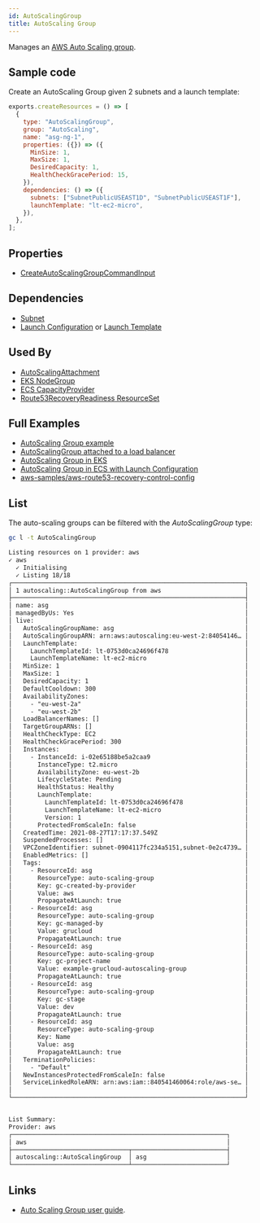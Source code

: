 ```yaml
---
id: AutoScalingGroup
title: AutoScaling Group
---
```


Manages an [AWS Auto Scaling group](https://console.aws.amazon.com/ec2autoscaling/home).

## Sample code

Create an AutoScaling Group given 2 subnets and a launch template:

```js
exports.createResources = () => [
  {
    type: "AutoScalingGroup",
    group: "AutoScaling",
    name: "asg-ng-1",
    properties: ({}) => ({
      MinSize: 1,
      MaxSize: 1,
      DesiredCapacity: 1,
      HealthCheckGracePeriod: 15,
    }),
    dependencies: () => ({
      subnets: ["SubnetPublicUSEAST1D", "SubnetPublicUSEAST1F"],
      launchTemplate: "lt-ec2-micro",
    }),
  },
];
```

## Properties

- [CreateAutoScalingGroupCommandInput](https://docs.aws.amazon.com/AWSJavaScriptSDK/v3/latest/clients/client-auto-scaling/interfaces/createautoscalinggroupcommandinput.html)

## Dependencies

- [Subnet](../EC2/Subnet.md)
- [Launch Configuration](./LaunchConfiguration.md) or [Launch Template](../EC2/LaunchTemplate.md)

## Used By

- [AutoScalingAttachment](./AutoScalingAttachment.md)
- [EKS NodeGroup](../EKS/NodeGroup.md)
- [ECS CapacityProvider](../ECS/CapacityProvider.md)
- [Route53RecoveryReadiness ResourceSet](../Route53RecoveryReadiness/ResourceSet.md)

## Full Examples

- [AutoScaling Group example](https://github.com/grucloud/grucloud/tree/main/examples/aws/AutoScaling/autoScalingGroup)
- [AutoScalingGroup attached to a load balancer](https://github.com/grucloud/grucloud/tree/main/examples/aws/ElasticLoadBalancingV2/load-balancer)
- [AutoScaling Group in EKS](https://github.com/grucloud/grucloud/tree/main/examples/aws/EKS/eks-load-balancer)
- [AutoScaling Group in ECS with Launch Configuration](https://github.com/grucloud/grucloud/tree/main/examples/aws/ECS/ecs-simple)
- [aws-samples/aws-route53-recovery-control-config](https://github.com/grucloud/grucloud/tree/main/examples/aws/aws-samples/aws-route53-recovery-control-config)

## List

The auto-scaling groups can be filtered with the _AutoScalingGroup_ type:

```sh
gc l -t AutoScalingGroup
```

```txt
Listing resources on 1 provider: aws
✓ aws
  ✓ Initialising
  ✓ Listing 18/18
┌────────────────────────────────────────────────────────────────┐
│ 1 autoscaling::AutoScalingGroup from aws                       │
├────────────────────────────────────────────────────────────────┤
│ name: asg                                                      │
│ managedByUs: Yes                                               │
│ live:                                                          │
│   AutoScalingGroupName: asg                                    │
│   AutoScalingGroupARN: arn:aws:autoscaling:eu-west-2:84054146… │
│   LaunchTemplate:                                              │
│     LaunchTemplateId: lt-0753d0ca24696f478                     │
│     LaunchTemplateName: lt-ec2-micro                           │
│   MinSize: 1                                                   │
│   MaxSize: 1                                                   │
│   DesiredCapacity: 1                                           │
│   DefaultCooldown: 300                                         │
│   AvailabilityZones:                                           │
│     - "eu-west-2a"                                             │
│     - "eu-west-2b"                                             │
│   LoadBalancerNames: []                                        │
│   TargetGroupARNs: []                                          │
│   HealthCheckType: EC2                                         │
│   HealthCheckGracePeriod: 300                                  │
│   Instances:                                                   │
│     - InstanceId: i-02e65188be5a2caa9                          │
│       InstanceType: t2.micro                                   │
│       AvailabilityZone: eu-west-2b                             │
│       LifecycleState: Pending                                  │
│       HealthStatus: Healthy                                    │
│       LaunchTemplate:                                          │
│         LaunchTemplateId: lt-0753d0ca24696f478                 │
│         LaunchTemplateName: lt-ec2-micro                       │
│         Version: 1                                             │
│       ProtectedFromScaleIn: false                              │
│   CreatedTime: 2021-08-27T17:17:37.549Z                        │
│   SuspendedProcesses: []                                       │
│   VPCZoneIdentifier: subnet-0904117fc234a5151,subnet-0e2c4739… │
│   EnabledMetrics: []                                           │
│   Tags:                                                        │
│     - ResourceId: asg                                          │
│       ResourceType: auto-scaling-group                         │
│       Key: gc-created-by-provider                              │
│       Value: aws                                               │
│       PropagateAtLaunch: true                                  │
│     - ResourceId: asg                                          │
│       ResourceType: auto-scaling-group                         │
│       Key: gc-managed-by                                       │
│       Value: grucloud                                          │
│       PropagateAtLaunch: true                                  │
│     - ResourceId: asg                                          │
│       ResourceType: auto-scaling-group                         │
│       Key: gc-project-name                                     │
│       Value: example-grucloud-autoscaling-group                │
│       PropagateAtLaunch: true                                  │
│     - ResourceId: asg                                          │
│       ResourceType: auto-scaling-group                         │
│       Key: gc-stage                                            │
│       Value: dev                                               │
│       PropagateAtLaunch: true                                  │
│     - ResourceId: asg                                          │
│       ResourceType: auto-scaling-group                         │
│       Key: Name                                                │
│       Value: asg                                               │
│       PropagateAtLaunch: true                                  │
│   TerminationPolicies:                                         │
│     - "Default"                                                │
│   NewInstancesProtectedFromScaleIn: false                      │
│   ServiceLinkedRoleARN: arn:aws:iam::840541460064:role/aws-se… │
│                                                                │
└────────────────────────────────────────────────────────────────┘


List Summary:
Provider: aws
┌───────────────────────────────────────────────────────────┐
│ aws                                                       │
├────────────────────────────────┬──────────────────────────┤
│ autoscaling::AutoScalingGroup  │ asg                      │
└────────────────────────────────┴──────────────────────────┘
```

## Links

- [Auto Scaling Group user guide](https://docs.aws.amazon.com/autoscaling/ec2/userguide/AutoScalingGroup.html).
